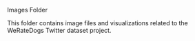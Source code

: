  Images Folder

This folder contains image files and visualizations related to the WeRateDogs Twitter dataset project.
